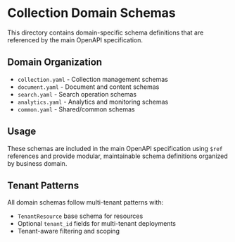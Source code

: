 # Collection Domain Schemas

This directory contains domain-specific schema definitions that are referenced by the main OpenAPI specification.

## Domain Organization

- `collection.yaml` - Collection management schemas
- `document.yaml` - Document and content schemas  
- `search.yaml` - Search operation schemas
- `analytics.yaml` - Analytics and monitoring schemas
- `common.yaml` - Shared/common schemas

## Usage

These schemas are included in the main OpenAPI specification using `$ref` references and provide modular, maintainable schema definitions organized by business domain.

## Tenant Patterns

All domain schemas follow multi-tenant patterns with:
- `TenantResource` base schema for resources
- Optional `tenant_id` fields for multi-tenant deployments  
- Tenant-aware filtering and scoping
